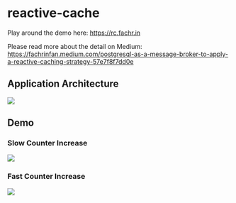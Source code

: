 # reactive-cache

Play around the demo here: https://rc.fachr.in

Please read more about the detail on Medium: https://fachrinfan.medium.com/postgresql-as-a-message-broker-to-apply-a-reactive-caching-strategy-57e7f8f7dd0e

## Application Architecture
<img src="https://miro.medium.com/max/1400/1*7o5KWAsAQ8PqQNvtYiIWGA.png">

## Demo

### Slow Counter Increase
<img src="https://miro.medium.com/max/3840/1*Zdqnsj9eiFWhHUjJbe6wDw.gif">

### Fast Counter Increase
<img src="https://miro.medium.com/max/6884/1*J9cS6_pmbuR6P-r9dnBBTQ.gif">

